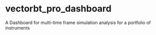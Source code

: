# vectorbt_pro_dashboard
A Dashboard for multi-time frame simulation analysis for a portfolio of instruments
